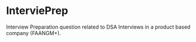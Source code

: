 # InterviePrep
Interview Preparation question related to DSA Interviews in a product based company (FAANGM+).
